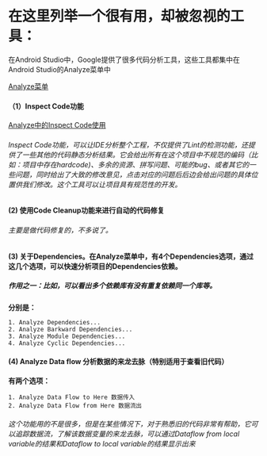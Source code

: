 # 在这里列举一个很有用，却被忽视的工具：

在Android Studio中，Google提供了很多代码分析工具，这些工具都集中在Android Studio的Analyze菜单中

[Analyze菜单](https://github.com/AweiLoveAndroid/The-pit-of-the-Android-Studio/blob/master/pic/Analyze%E8%8F%9C%E5%8D%95.png?raw=true
)

#### （1）Inspect Code功能

[Analyze中的Inspect Code使用](https://github.com/AweiLoveAndroid/The-pit-of-the-Android-Studio/blob/master/pic/Analyze%E4%B8%AD%E7%9A%84Inspect%20Code%E4%BD%BF%E7%94%A8.png?raw=true)

###### Inspect Code功能，可以让IDE分析整个工程，不仅提供了Lint的检测功能，还提供了一些其他的代码静态分析结果。它会给出所有在这个项目中不规范的编码（比如：项目中存在hardcode)、多余的资源、拼写问题、可能的bug、或者其它的一些问题，同时给出了大致的修改意见，点击对应的问题后后边会给出问题的具体位置供我们修改。这个工具可以让项目具有规范性的开发。

#### (2) 使用Code Cleanup功能来进行自动的代码修复

###### 主要是做代码修复的，不多说了。

#### (3) 关于Dependencies。在Analyze菜单中，有4个Dependencies选项，通过这几个选项，可以快速分析项目的Dependencies依赖。

##### 作用之一：比如，可以看出多个依赖库有没有重复依赖同一个库等。

**分别是：**

    1. Analyze Dependencies...
    2. Analyze Barkward Dependencies...
    3. Analyze Module Dependencies...
    4. Analyze Cyclic Dependencies...

#### (4) Analyze Data flow 分析数据的来龙去脉（特别适用于查看旧代码）

**有两个选项：**

    1. Analyze Data Flow to Here 数据传入
    2. Analyze Data Flow from Here 数据流出

###### 这个功能用的不是很多，但是在某些情况下，对于熟悉旧的代码非常有帮助，它可以追踪数据流，了解该数据变量的来龙去脉，可以通过Dataflow from local variable的结果和Dataflow to local variable的结果显示出来
